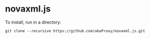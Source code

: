 novaxml.js
==========

To install, run in a directory:
```
git clone --recursive https://github.com/akaProxy/novaxml.js.git
```